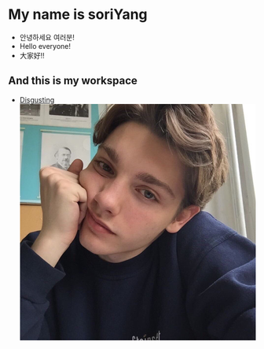 # My name is soriYang
* 안녕하세요 여러분!
* Hello everyone!
* 大家好!!

## And this is my workspace
 * [Disgusting](./this_1/)
![예시 이미지](./yangnam.jpg)
